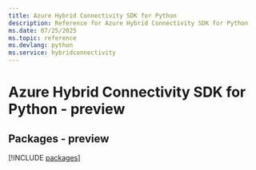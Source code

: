 ```yaml
---
title: Azure Hybrid Connectivity SDK for Python
description: Reference for Azure Hybrid Connectivity SDK for Python
ms.date: 07/25/2025
ms.topic: reference
ms.devlang: python
ms.service: hybridconnectivity
---
```

# Azure Hybrid Connectivity SDK for Python - preview
## Packages - preview
[!INCLUDE [packages](hybrid-connectivity-index.md)]
